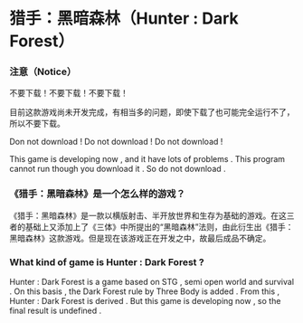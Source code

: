 # 猎手：黑暗森林（Hunter : Dark Forest）

### 注意（Notice）

不要下载！不要下载！不要下载！

目前这款游戏尚未开发完成，有相当多的问题，即使下载了也可能完全运行不了，所以不要下载。

Don not download ! Do not download ! Do not download !

This game is developing now , and it have lots of problems . This program cannot run though you download it . So do not download .

### 《猎手：黑暗森林》是一个怎么样的游戏？

《猎手：黑暗森林》是一款以横版射击、半开放世界和生存为基础的游戏。在这三者的基础上又添加上了《三体》中所提出的“黑暗森林”法则，由此衍生出《猎手：黑暗森林》这款游戏。但是现在该游戏正在开发之中，故最后成品不确定。

### What kind of game is Hunter : Dark Forest ?

Hunter : Dark Forest is a game based on STG , semi open world and survival . On this basis , the Dark Forest rule by Three Body is added . From this , Hunter : Dark Forest is derived . But this game is developing now , so the final result is undefined .

